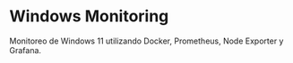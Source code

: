 # Windows Monitoring
Monitoreo de Windows 11 utilizando Docker, Prometheus, Node Exporter y Grafana.
